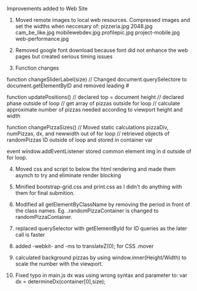 Improvements added to Web Site

1) Moved remote images to local web resources. Compressed images and set the widths when neccesary of:
	pizzeria.jpg
	2048.jpg
	cam_be_like.jpg
	mobilewebdev.jpg
	profilepic.jpg
	project-mobile.jpg
	web-performance.jpg

2) Removed google font download because font did not enhance the web pages but created serious timing issues

3) Function changes

function changeSliderLabel(size)
// Changed document.querySelectore to document.getElementByID and removed leading #

function updatePositions()
// declared top = document height
// declared phase outside of loop
// get array of pizzas outside for loop
// calculate approximate number of pizzas needed according to viewport height and width

function changePizzaSizes()
// Moved static calculations pizzaDiv, numPizzas, dx, and newwidth out of for loop
// retrieved objects of randomPizzas ID outside of loop and stored in container var

event window.addEventListener
stored common element img in d outside of for loop. 

4) Moved css and script to below the html rendering and made them asynch to try and eliminate render blocking

5) Minified bootstrap-grid.css and print.css as I didn't do anything with them for final submition. 

6) Modified all getElementByClassName by removing the period in front of the class names. Eg. .randomPizzaContainer is changed to randomPizzaContainer.

7) replaced querySelector with getElementById for ID queries as the later call is faster

8) added -webkit- and -ms to translateZ(0); for CSS .mover

9) calculated background pizzas by using window.inner(Height/Width) to scale the number with the viewport.

10) Fixed typo in main.js dx was using wrong syntax and parameter to:
  var dx = determineDx(container[0],size);
